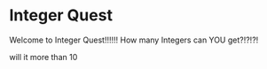 # Integer Quest

Welcome to Integer Quest!!!!!! How many Integers can YOU get?!?!?!

will it more than 10
